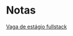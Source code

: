 # Notas

[Vaga de estágio fullstack](https://www.linkedin.com/jobs/search/?currentJobId=3313274338&distance=25&geoId=106057199&keywords=front-end)
